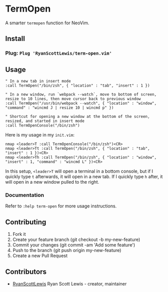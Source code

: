 # TermOpen

A smarter `termopen` function for NeoVim.

## Install

### Plug: `Plug 'RyanScottLewis/term-open.vim'`

## Usage

```vim
" In a new tab in insert mode
:call TermOpen("/bin/zsh", { "location" : "tab", "insert" : 1 })

" In a new window, run `webpack --watch`, move to bottom of screen, resize to 10 lines, then move cursor back to previous window
:call TermOpen("/usr/bin/webpack --watch", { "location" : "window", "command" : "wincmd J | resize 10 | wincmd p" })

" Shortcut for opening a new window at the bottom of the screen, resized, and started in insert mode
:call TermOpenConsole("/bin/zsh")
```

Here is my usage in my `init.vim`:

```vim
nmap <leader>T :call TermOpenConsole("/bin/zsh")<CR>
nmap <leader>Tt :call TermOpen("/bin/zsh", { "location" : "tab", "insert" : 1 })<CR>
nmap <leader>Th :call TermOpen("/bin/zsh", { "location" : "window", "insert" : 1, "command" : "wincmd L" })<CR>
```

In this setup, `<leader>T` will open a terminal in a bottom console, but if I quickly type `t` afterwards,
it will open in a new tab. If I quickly type `h` after, it will open in a new window pulled to the right.

### Documentation

Refer to `:help term-open` for more usage instructions.

## Contributing

1. Fork it
2. Create your feature branch (git checkout -b my-new-feature)
3. Commit your changes (git commit -am 'Add some feature')
4. Push to the branch (git push origin my-new-feature)
5. Create a new Pull Request

## Contributors

- [RyanScottLewis](https://github.com/RyanScottLewis) Ryan Scott Lewis - creator, maintainer

